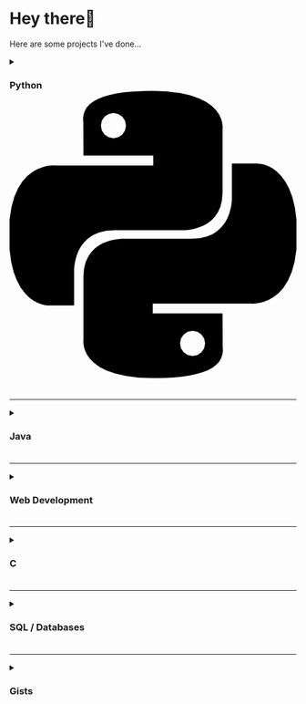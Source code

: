 # Hey there👋
Here are some projects I've done...

<details><summary><h3>Python <svg role="img" viewBox="0 0 24 24" xmlns="http://www.w3.org/2000/svg"><title>Python</title><path d="M14.25.18l.9.2.73.26.59.3.45.32.34.34.25.34.16.33.1.3.04.26.02.2-.01.13V8.5l-.05.63-.13.55-.21.46-.26.38-.3.31-.33.25-.35.19-.35.14-.33.1-.3.07-.26.04-.21.02H8.77l-.69.05-.59.14-.5.22-.41.27-.33.32-.27.35-.2.36-.15.37-.1.35-.07.32-.04.27-.02.21v3.06H3.17l-.21-.03-.28-.07-.32-.12-.35-.18-.36-.26-.36-.36-.35-.46-.32-.59-.28-.73-.21-.88-.14-1.05-.05-1.23.06-1.22.16-1.04.24-.87.32-.71.36-.57.4-.44.42-.33.42-.24.4-.16.36-.1.32-.05.24-.01h.16l.06.01h8.16v-.83H6.18l-.01-2.75-.02-.37.05-.34.11-.31.17-.28.25-.26.31-.23.38-.2.44-.18.51-.15.58-.12.64-.1.71-.06.77-.04.84-.02 1.27.05zm-6.3 1.98l-.23.33-.08.41.08.41.23.34.33.22.41.09.41-.09.33-.22.23-.34.08-.41-.08-.41-.23-.33-.33-.22-.41-.09-.41.09zm13.09 3.95l.28.06.32.12.35.18.36.27.36.35.35.47.32.59.28.73.21.88.14 1.04.05 1.23-.06 1.23-.16 1.04-.24.86-.32.71-.36.57-.4.45-.42.33-.42.24-.4.16-.36.09-.32.05-.24.02-.16-.01h-8.22v.82h5.84l.01 2.76.02.36-.05.34-.11.31-.17.29-.25.25-.31.24-.38.2-.44.17-.51.15-.58.13-.64.09-.71.07-.77.04-.84.01-1.27-.04-1.07-.14-.9-.2-.73-.25-.59-.3-.45-.33-.34-.34-.25-.34-.16-.33-.1-.3-.04-.25-.02-.2.01-.13v-5.34l.05-.64.13-.54.21-.46.26-.38.3-.32.33-.24.35-.2.35-.14.33-.1.3-.06.26-.04.21-.02.13-.01h5.84l.69-.05.59-.14.5-.21.41-.28.33-.32.27-.35.2-.36.15-.36.1-.35.07-.32.04-.28.02-.21V6.07h2.09l.14.01zm-6.47 14.25l-.23.33-.08.41.08.41.23.33.33.23.41.08.41-.08.33-.23.23-.33.08-.41-.08-.41-.23-.33-.33-.23-.41-.08-.41.08z"/></svg><h3></summary>

- [Sentiment Analysis Application](https://github.com/ronan-s1/Django-Sentiment-Analysis-Application)
- [ID Card Authorisation Program](https://github.com/ronan-s1/ID-Card-Authorisation)
- [Weather Bot++](https://github.com/ronan-s1/Weather-Bot) (currently down 😢)

</details>

<hr>
  
<details><summary><h3>Java<h3></summary>

- [Music Visualization Project](https://github.com/ronan-s1/Music-Visualization-Project)
- [FindIt! A Lost and Found app](https://github.com/ronan-s1/Find-It)

</details>

<hr>
  
<details><summary><h3>Web Development<h3></summary>

- [Skillko Wesbite](https://about.skillko.com/)
- [Soham Yoga Therapies Website](https://www.sohamyogatherapies.com/)
- [Sentiment Analysis Application](https://github.com/ronan-s1/Django-Sentiment-Analysis-Application)
- [Library Management System CRUD Application](https://github.com/ronan-s1/Library-Management-System-CRUD-app)
- [Hang Man Game](https://github.com/ronan-s1/hangman-game-JS)
- [List Application](https://github.com/ronan-s1/Shopping-List-Application)

</details> 

<hr>
  
<details><summary><h3>C<h3></summary>

- [Code Security Authenitication](https://github.com/ronan-s1/Code-Security-Authenitication)

</details> 

<hr>

<details><summary><h3>SQL / Databases<h3></summary>

- [Relational Creche Database](https://github.com/ronan-s1/Relational-Creche-Database)
- [Diamond Prices MongoDB](https://github.com/ronan-s1/Diamond-Prices-MongoDB)

</details>

<hr>

<details><summary><h3>Gists<h3></summary>

- [Eucilids Algorithim Calculator](https://gist.github.com/ronan-s1/22843982f20232e00c31a425b3321d56)
- [CSV Combiner Program](https://gist.github.com/ronan-s1/ce7119fb781bc16a1c3f61c45dccefc4)
- [Input Validation Gist](https://gist.github.com/ronan-s1/6736559e993aaf7e639a8415add9f8b5)

</details>
